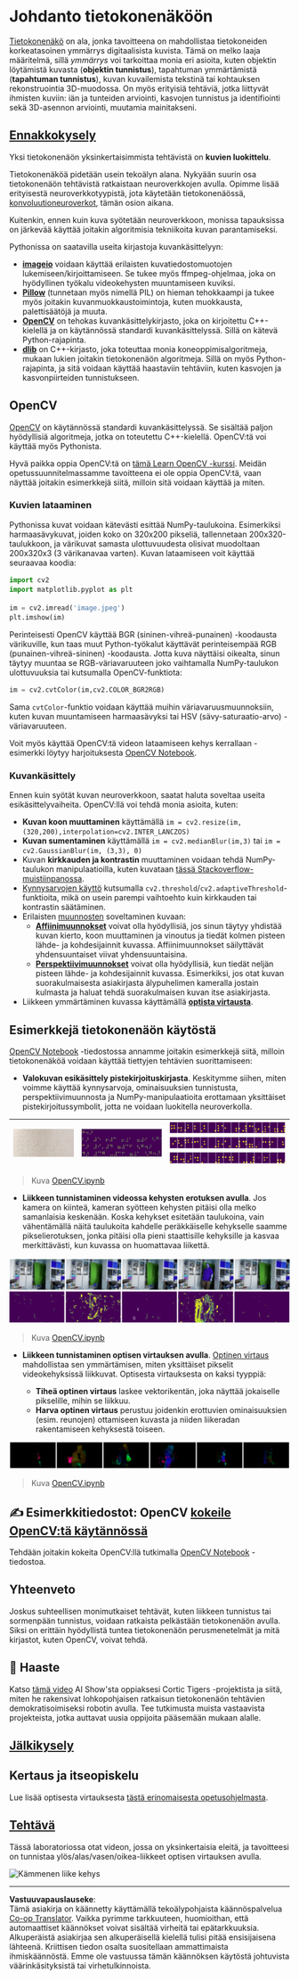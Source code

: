 <!--
CO_OP_TRANSLATOR_METADATA:
{
  "original_hash": "4bedc8e702db17260cfe824d58b6cfd4",
  "translation_date": "2025-08-28T19:29:40+00:00",
  "source_file": "lessons/4-ComputerVision/06-IntroCV/README.md",
  "language_code": "fi"
}
-->
# Johdanto tietokonenäköön

[Tietokonenäkö](https://wikipedia.org/wiki/Computer_vision) on ala, jonka tavoitteena on mahdollistaa tietokoneiden korkeatasoinen ymmärrys digitaalisista kuvista. Tämä on melko laaja määritelmä, sillä *ymmärrys* voi tarkoittaa monia eri asioita, kuten objektin löytämistä kuvasta (**objektin tunnistus**), tapahtuman ymmärtämistä (**tapahtuman tunnistus**), kuvan kuvailemista tekstinä tai kohtauksen rekonstruointia 3D-muodossa. On myös erityisiä tehtäviä, jotka liittyvät ihmisten kuviin: iän ja tunteiden arviointi, kasvojen tunnistus ja identifiointi sekä 3D-asennon arviointi, muutamia mainitakseni.

## [Ennakkokysely](https://ff-quizzes.netlify.app/en/ai/quiz/11)

Yksi tietokonenäön yksinkertaisimmista tehtävistä on **kuvien luokittelu**.

Tietokonenäköä pidetään usein tekoälyn alana. Nykyään suurin osa tietokonenäön tehtävistä ratkaistaan neuroverkkojen avulla. Opimme lisää erityisestä neuroverkkotyypistä, jota käytetään tietokonenäössä, [konvoluutioneuroverkot](../07-ConvNets/README.md), tämän osion aikana.

Kuitenkin, ennen kuin kuva syötetään neuroverkkoon, monissa tapauksissa on järkevää käyttää joitakin algoritmisia tekniikoita kuvan parantamiseksi.

Pythonissa on saatavilla useita kirjastoja kuvankäsittelyyn:

* **[imageio](https://imageio.readthedocs.io/en/stable/)** voidaan käyttää erilaisten kuvatiedostomuotojen lukemiseen/kirjoittamiseen. Se tukee myös ffmpeg-ohjelmaa, joka on hyödyllinen työkalu videokehysten muuntamiseen kuviksi.
* **[Pillow](https://pillow.readthedocs.io/en/stable/index.html)** (tunnetaan myös nimellä PIL) on hieman tehokkaampi ja tukee myös joitakin kuvanmuokkaustoimintoja, kuten muokkausta, palettisäätöjä ja muuta.
* **[OpenCV](https://opencv.org/)** on tehokas kuvankäsittelykirjasto, joka on kirjoitettu C++-kielellä ja on käytännössä standardi kuvankäsittelyssä. Sillä on kätevä Python-rajapinta.
* **[dlib](http://dlib.net/)** on C++-kirjasto, joka toteuttaa monia koneoppimisalgoritmeja, mukaan lukien joitakin tietokonenäön algoritmeja. Sillä on myös Python-rajapinta, ja sitä voidaan käyttää haastaviin tehtäviin, kuten kasvojen ja kasvonpiirteiden tunnistukseen.

## OpenCV

[OpenCV](https://opencv.org/) on käytännössä standardi kuvankäsittelyssä. Se sisältää paljon hyödyllisiä algoritmeja, jotka on toteutettu C++-kielellä. OpenCV:tä voi käyttää myös Pythonista.

Hyvä paikka oppia OpenCV:tä on [tämä Learn OpenCV -kurssi](https://learnopencv.com/getting-started-with-opencv/). Meidän opetussuunnitelmassamme tavoitteena ei ole oppia OpenCV:tä, vaan näyttää joitakin esimerkkejä siitä, milloin sitä voidaan käyttää ja miten.

### Kuvien lataaminen

Pythonissa kuvat voidaan kätevästi esittää NumPy-taulukoina. Esimerkiksi harmaasävykuvat, joiden koko on 320x200 pikseliä, tallennetaan 200x320-taulukkoon, ja värikuvat samasta ulottuvuudesta olisivat muodoltaan 200x320x3 (3 värikanavaa varten). Kuvan lataamiseen voit käyttää seuraavaa koodia:

```python
import cv2
import matplotlib.pyplot as plt

im = cv2.imread('image.jpeg')
plt.imshow(im)
```

Perinteisesti OpenCV käyttää BGR (sininen-vihreä-punainen) -koodausta värikuville, kun taas muut Python-työkalut käyttävät perinteisempää RGB (punainen-vihreä-sininen) -koodausta. Jotta kuva näyttäisi oikealta, sinun täytyy muuntaa se RGB-väriavaruuteen joko vaihtamalla NumPy-taulukon ulottuvuuksia tai kutsumalla OpenCV-funktiota:

```python
im = cv2.cvtColor(im,cv2.COLOR_BGR2RGB)
```

Sama `cvtColor`-funktio voidaan käyttää muihin väriavaruusmuunnoksiin, kuten kuvan muuntamiseen harmaasävyksi tai HSV (sävy-saturaatio-arvo) -väriavaruuteen.

Voit myös käyttää OpenCV:tä videon lataamiseen kehys kerrallaan - esimerkki löytyy harjoituksesta [OpenCV Notebook](OpenCV.ipynb).

### Kuvankäsittely

Ennen kuin syötät kuvan neuroverkkoon, saatat haluta soveltaa useita esikäsittelyvaiheita. OpenCV:llä voi tehdä monia asioita, kuten:

* **Kuvan koon muuttaminen** käyttämällä `im = cv2.resize(im, (320,200),interpolation=cv2.INTER_LANCZOS)`
* **Kuvan sumentaminen** käyttämällä `im = cv2.medianBlur(im,3)` tai `im = cv2.GaussianBlur(im, (3,3), 0)`
* Kuvan **kirkkauden ja kontrastin** muuttaminen voidaan tehdä NumPy-taulukon manipulaatioilla, kuten kuvataan [tässä Stackoverflow-muistiinpanossa](https://stackoverflow.com/questions/39308030/how-do-i-increase-the-contrast-of-an-image-in-python-opencv).
* [Kynnysarvojen käyttö](https://docs.opencv.org/4.x/d7/d4d/tutorial_py_thresholding.html) kutsumalla `cv2.threshold`/`cv2.adaptiveThreshold`-funktioita, mikä on usein parempi vaihtoehto kuin kirkkauden tai kontrastin säätäminen.
* Erilaisten [muunnosten](https://docs.opencv.org/4.5.5/da/d6e/tutorial_py_geometric_transformations.html) soveltaminen kuvaan:
    - **[Affiinimuunnokset](https://docs.opencv.org/4.5.5/d4/d61/tutorial_warp_affine.html)** voivat olla hyödyllisiä, jos sinun täytyy yhdistää kuvan kierto, koon muuttaminen ja vinoutus ja tiedät kolmen pisteen lähde- ja kohdesijainnit kuvassa. Affiinimuunnokset säilyttävät yhdensuuntaiset viivat yhdensuuntaisina.
    - **[Perspektiivimuunnokset](https://medium.com/analytics-vidhya/opencv-perspective-transformation-9edffefb2143)** voivat olla hyödyllisiä, kun tiedät neljän pisteen lähde- ja kohdesijainnit kuvassa. Esimerkiksi, jos otat kuvan suorakulmaisesta asiakirjasta älypuhelimen kameralla jostain kulmasta ja haluat tehdä suorakulmaisen kuvan itse asiakirjasta.
* Liikkeen ymmärtäminen kuvassa käyttämällä **[optista virtausta](https://docs.opencv.org/4.5.5/d4/dee/tutorial_optical_flow.html)**.

## Esimerkkejä tietokonenäön käytöstä

[OpenCV Notebook](OpenCV.ipynb) -tiedostossa annamme joitakin esimerkkejä siitä, milloin tietokonenäköä voidaan käyttää tiettyjen tehtävien suorittamiseen:

* **Valokuvan esikäsittely pistekirjoituskirjasta**. Keskitymme siihen, miten voimme käyttää kynnysarvoja, ominaisuuksien tunnistusta, perspektiivimuunnosta ja NumPy-manipulaatioita erottamaan yksittäiset pistekirjoitussymbolit, jotta ne voidaan luokitella neuroverkolla.

![Pistekirjoituskuva](../../../../../translated_images/braille.341962ff76b1bd7044409371d3de09ced5028132aef97344ea4b7468c1208126.fi.jpeg) | ![Esikäsitelty pistekirjoituskuva](../../../../../translated_images/braille-result.46530fea020b03c76aac532d7d6eeef7f6fb35b55b1001cd21627907dabef3ed.fi.png) | ![Pistekirjoitussymbolit](../../../../../translated_images/braille-symbols.0159185ab69d533909dc4d7d26a1971b51401c6a80eb3a5584f250ea880af88b.fi.png)
----|-----|-----

> Kuva [OpenCV.ipynb](OpenCV.ipynb)

* **Liikkeen tunnistaminen videossa kehysten erotuksen avulla**. Jos kamera on kiinteä, kameran syötteen kehysten pitäisi olla melko samanlaisia keskenään. Koska kehykset esitetään taulukoina, vain vähentämällä näitä taulukoita kahdelle peräkkäiselle kehykselle saamme pikselierotuksen, jonka pitäisi olla pieni staattisille kehyksille ja kasvaa merkittävästi, kun kuvassa on huomattavaa liikettä.

![Kuva videokehyksistä ja kehysten eroista](../../../../../translated_images/frame-difference.706f805491a0883c938e16447bf5eb2f7d69e812c7f743cbe7d7c7645168f81f.fi.png)

> Kuva [OpenCV.ipynb](OpenCV.ipynb)

* **Liikkeen tunnistaminen optisen virtauksen avulla**. [Optinen virtaus](https://docs.opencv.org/3.4/d4/dee/tutorial_optical_flow.html) mahdollistaa sen ymmärtämisen, miten yksittäiset pikselit videokehyksissä liikkuvat. Optisesta virtauksesta on kaksi tyyppiä:

   - **Tiheä optinen virtaus** laskee vektorikentän, joka näyttää jokaiselle pikselille, mihin se liikkuu.
   - **Harva optinen virtaus** perustuu joidenkin erottuvien ominaisuuksien (esim. reunojen) ottamiseen kuvasta ja niiden liikeradan rakentamiseen kehyksestä toiseen.

![Kuva optisesta virtauksesta](../../../../../translated_images/optical.1f4a94464579a83a10784f3c07fe7228514714b96782edf50e70ccd59d2d8c4f.fi.png)

> Kuva [OpenCV.ipynb](OpenCV.ipynb)

## ✍️ Esimerkkitiedostot: OpenCV [kokeile OpenCV:tä käytännössä](OpenCV.ipynb)

Tehdään joitakin kokeita OpenCV:llä tutkimalla [OpenCV Notebook](OpenCV.ipynb) -tiedostoa.

## Yhteenveto

Joskus suhteellisen monimutkaiset tehtävät, kuten liikkeen tunnistus tai sormenpään tunnistus, voidaan ratkaista pelkästään tietokonenäön avulla. Siksi on erittäin hyödyllistä tuntea tietokonenäön perusmenetelmät ja mitä kirjastot, kuten OpenCV, voivat tehdä.

## 🚀 Haaste

Katso [tämä video](https://docs.microsoft.com/shows/ai-show/ai-show--2021-opencv-ai-competition--grand-prize-winners--cortic-tigers--episode-32?WT.mc_id=academic-77998-cacaste) AI Show'sta oppiaksesi Cortic Tigers -projektista ja siitä, miten he rakensivat lohkopohjaisen ratkaisun tietokonenäön tehtävien demokratisoimiseksi robotin avulla. Tee tutkimusta muista vastaavista projekteista, jotka auttavat uusia oppijoita pääsemään mukaan alalle.

## [Jälkikysely](https://ff-quizzes.netlify.app/en/ai/quiz/12)

## Kertaus ja itseopiskelu

Lue lisää optisesta virtauksesta [tästä erinomaisesta opetusohjelmasta](https://learnopencv.com/optical-flow-in-opencv/).

## [Tehtävä](lab/README.md)

Tässä laboratoriossa otat videon, jossa on yksinkertaisia eleitä, ja tavoitteesi on tunnistaa ylös/alas/vasen/oikea-liikkeet optisen virtauksen avulla.

<img src="images/palm-movement.png" width="30%" alt="Kämmenen liike kehys"/>

---

**Vastuuvapauslauseke**:  
Tämä asiakirja on käännetty käyttämällä tekoälypohjaista käännöspalvelua [Co-op Translator](https://github.com/Azure/co-op-translator). Vaikka pyrimme tarkkuuteen, huomioithan, että automaattiset käännökset voivat sisältää virheitä tai epätarkkuuksia. Alkuperäistä asiakirjaa sen alkuperäisellä kielellä tulisi pitää ensisijaisena lähteenä. Kriittisen tiedon osalta suositellaan ammattimaista ihmiskäännöstä. Emme ole vastuussa tämän käännöksen käytöstä johtuvista väärinkäsityksistä tai virhetulkinnoista.
